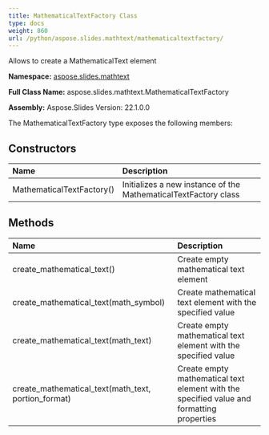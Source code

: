 ```yaml
---
title: MathematicalTextFactory Class
type: docs
weight: 860
url: /python/aspose.slides.mathtext/mathematicaltextfactory/
---
```


Allows to create a MathematicalText element

**Namespace:** [aspose.slides.mathtext](/python/aspose.slides.mathtext/)

**Full Class Name:** aspose.slides.mathtext.MathematicalTextFactory

**Assembly:**  Aspose.Slides Version: 22.1.0.0

The MathematicalTextFactory type exposes the following members:
## **Constructors**
|**Name**|**Description**|
| :- | :- |
|MathematicalTextFactory()|Initializes a new instance of the MathematicalTextFactory class|
## **Methods**
|**Name**|**Description**|
| :- | :- |
|create_mathematical_text()|Create empty mathematical text element|
|create_mathematical_text(math_symbol)|Create mathematical text element with the specified value|
|create_mathematical_text(math_text)|Create empty mathematical text element with the specified value|
|create_mathematical_text(math_text, portion_format)|Create empty mathematical text element with the specified value and formatting properties|
